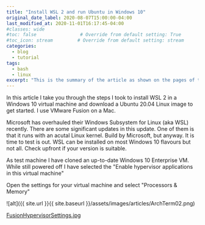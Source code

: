 ```yaml
---
title: "Install WSL 2 and run Ubuntu in Windows 10"
original_date_label: 2020-08-07T15:00:00-04:00
last_modified_at: 2020-11-01T16:17:45-04:00
#classes: wide
#toc: false                # Override from default setting: True
#toc_icon: stream         # Override from default setting: stream
categories:
  - blog
  - tutorial
tags:
  - bash
  - linux
excerpt: "This is the summary of the article as shown on the pages of the blog."
---
```


In this article I take you through the steps I took to install WSL 2 in a Windows 10 virtual machine and download a Ubuntu 20.04 Linux image to get started. I use VMware Fusion on a Mac.

Microsoft has overhauled their Windows Subsystem for Linux (aka WSL) recently. There are some significant updates in this update. One of them is that it runs with an acutal Linux kernel. Build by Microsoft, but anyway. It is time to test is out. WSL can be installed on most Windows 10 flavours but not all. Check upfront if your version is suitable.

As test machine I have cloned an up-to-date Windows 10 Enterprise VM. While still powered off I have selected the "Enable hypervisor applications in this virtual machine"

Open the settings for your virtual machine and select "Processors & Memory"

![alt]({{ site.url }}{{ site.baseurl }}/assets/images/articles/ArchTerm02.png)


[FusionHypervisorSettings.jpg](https://github.com/CrossCloudGuru/CrossCloudGuru.github.io/blob/master/assets/images/articles/2020-08-07-wslOnWin10/FusionHypervisorSettings.jpg)